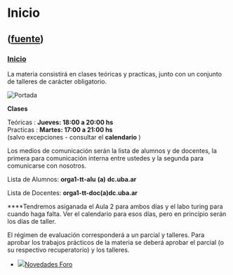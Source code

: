 # Inicio
([fuente](https://campus.exactas.uba.ar/course/view.php?id=997))
---
### [Inicio](https://campus.exactas.uba.ar/course/view.php?id=997&section=0)

La materia consistirá en clases teóricas y practicas, junto con un conjunto de
talleres de carácter obligatorio.

![Portada](https://www.dc.uba.ar/materias/oc1/2017/c2/3d-matrix.jpg)

**Clases**

Teóricas : **Jueves: 18:00 a 20:00 hs**  
Practicas : **Martes: 17:00 a 21:00 hs**  
(salvo excepciones - consultar el **calendario** )

Los medios de comunicación serán la lista de alumnos y de docentes, la primera
para comunicación interna entre ustedes y la segunda para comunicarse con
nosotros.

Lista de Alumnos: **orga1-tt-alu** **(a)** **dc.uba.ar**

Lista de Docentes: **orga1-tt-doc(a)dc.uba.ar**

****Tendremos asiganada el Aula 2 para ambos días y el labo turing para cuando
haga falta. Ver el calendario para esos días, pero en principio serán los días
de taller.

El régimen de evaluación corresponderá a un parcial y talleres. Para aprobar
los trabajos prácticos de la materia se deberá aprobar el parcial (o su
respectivo recuperatorio) y los talleres.

  - [![ ](https://campus.exactas.uba.ar/theme/image.php/aardvark/forum/1524752928/icon)Novedades Foro](https://campus.exactas.uba.ar/mod/forum/view.php?id=51970)

